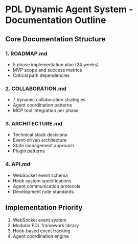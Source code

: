 # PDL Dynamic Agent System - Documentation Outline

## Core Documentation Structure

### 1. ROADMAP.md
- 5 phase implementation plan (24 weeks)
- MVP scope and success metrics
- Critical path dependencies

### 2. COLLABORATION.md
- 7 dynamic collaboration strategies
- Agent coordination patterns
- MCP tool integration per phase

### 3. ARCHITECTURE.md
- Technical stack decisions
- Event-driven architecture
- State management approach
- Plugin patterns

### 4. API.md
- WebSocket event schema
- Hook system specifications
- Agent communication protocols
- Development note standards

## Implementation Priority
1. WebSocket event system
2. Modular PDL framework library
3. Hook-based event tracking
4. Agent coordination engine